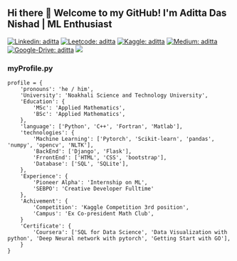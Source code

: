 ## Hi there 👋 Welcome to my GitHub! I'm Aditta Das Nishad | ML Enthusiast


[![Linkedin: aditta](https://img.shields.io/badge/-aditta-blue?style=flat-square&logo=Linkedin&logoColor=white&link=https://https://www.linkedin.com/in/aditta-das/)](https://www.linkedin.com/in/aditta-das/)
[![Leetcode: aditta](https://img.shields.io/badge/-aditta-yellow?style=flat-square&logo=Leetcode&logoColor=white&link=https://leetcode.com/Aditta_das/)](https://leetcode.com/Aditta_das/)
[![Kaggle: aditta](https://img.shields.io/badge/-aditta-blue?style=flat-square&logo=Kaggle&logoColor=white&link=https://www.kaggle.com/adinishad)](https://www.kaggle.com/adinishad)
[![Medium: aditta](https://img.shields.io/badge/-aditta-black?style=flat-square&logo=Medium&logoColor=white&link=https://medium.com/@nishad009adi)](https://medium.com/@nishad009adi)
[![Google-Drive: aditta](https://img.shields.io/badge/-resume-red?style=flat-square&logo=Google-Drive&logoColor=white&link=https://drive.google.com/file/d/1nqxAPXlnOQBvwn6n7M61tWJigmTxCJfK/view)](https://drive.google.com/file/d/1nqxAPXlnOQBvwn6n7M61tWJigmTxCJfK/view)
![](https://visitor-badge.glitch.me/badge?page_id=Aditta-das.Aditta-das)

### myProfile.py

```python:
profile = {
    'pronouns': 'he / him',
    'University': 'Noakhali Science and Technology University',
    'Education': {
        'MSc': 'Applied Mathematics',
        'BSc': 'Applied Mathematics',
    },
    'language': ['Python', 'C++', 'Fortran', 'Matlab'],
    'technologies': {
        'Machine Learning': ['Pytorch', 'Scikit-learn', 'pandas', 'numpy', 'opencv', 'NLTK'],
        'BackEnd': ['Django', 'Flask'],
        'FrrontEnd': ['HTML', 'CSS', 'bootstrap'],
        'Database': ['SQL', 'SQLite'],
    },
    'Experience': {
        'Pioneer Alpha': 'Internship on ML',
        'SEBPO': 'Creative Developer Fulltime'
    },
    'Achivement': {
        'Competition': 'Kaggle Competition 3rd position',
        'Campus': 'Ex Co-president Math Club',
    }
    'Certificate': {
        'Coursera': ['SQL for Data Science', 'Data Visualization with python', 'Deep Neural network with pytorch', 'Getting Start with GO'],
    }
}
```
